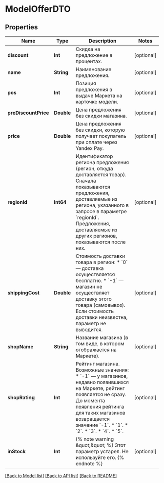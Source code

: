 # ModelOfferDTO

## Properties
Name | Type | Description | Notes
------------ | ------------- | ------------- | -------------
**discount** | **Int** | Скидка на предложение в процентах. | [optional] 
**name** | **String** | Наименование предложения. | [optional] 
**pos** | **Int** | Позиция предложения в выдаче Маркета на карточке модели. | [optional] 
**preDiscountPrice** | **Double** | Цена предложения без скидки магазина. | [optional] 
**price** | **Double** | Цена предложения без скидки, которую получает покупатель при оплате через Yandex Pay. | [optional] 
**regionId** | **Int64** | Идентификатор региона предложения (регион, откуда доставляется товар).  Сначала показываются предложения, доставляемые из региона, указанного в запросе в параметре &#x60;regionId&#x60;. Предложения, доставляемые из других регионов, показываются после них.  | [optional] 
**shippingCost** | **Double** | Стоимость доставки товара в регион:  * &#x60;0&#x60; — доставка осуществляется бесплатно. * &#x60;-1&#x60; — магазин не осуществляет доставку этого товара (самовывоз).  Если стоимость доставки неизвестна, параметр не выводится.  | [optional] 
**shopName** | **String** | Название магазина (в том виде, в котором отображается на Маркете). | [optional] 
**shopRating** | **Int** | Рейтинг магазина.  Возможные значения: * &#x60;-1&#x60; — у магазинов, недавно появившихся на Маркете, рейтинг появляется не сразу. До момента появления рейтинга для таких магазинов возвращается значение &#x60;-1&#x60;. * &#x60;1&#x60;. * &#x60;2&#x60;. * &#x60;3&#x60;. * &#x60;4&#x60;. * &#x60;5&#x60;.  | [optional] 
**inStock** | **Int** | {% note warning \&quot;\&quot; %}  Этот параметр устарел. Не используйте его.  {% endnote %}  | [optional] 

[[Back to Model list]](../README.md#documentation-for-models) [[Back to API list]](../README.md#documentation-for-api-endpoints) [[Back to README]](../README.md)


